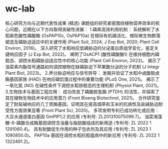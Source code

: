 # wc-lab
核心研究方向与近期代表性成果 (精选)
课题组的研究紧密围绕植物营养效率的核心问题，近期在以下方向取得突破性进展：
1.磷素高效利用机制：
系统解析了水稻紫色酸性磷酸酶 (OsPAP10c, OsPAP10a) 在根际有机磷活化、根际微生物群落塑造及磷胁迫适应中的关键作用 (Plant Soil, 2024; J Exp Bot, 2020; Plant Cell Environ, 2016)。
深入研究了水稻响应低磷胁迫的分泌蛋白质组学变化，鉴定关键响应因子 (J Exp Bot, 2022)。
阐明了OsACP1 (酸性磷酸酶1) 在维持细胞内磷稳态、调控水稻磷胁迫适应性中的核心功能 (Plant Cell Environ, 2022)。
揭示了油菜素内酯信号通路如何调控植物在缺磷胁迫下苹果酸分泌的分子机制 (J Integr Plant Biol, 2023)。
2.养分胁迫响应与信号转导：
发掘并验证了水稻中卤酸脱卤酶基因家族 (HAD) 在响应磷饥饿过程中的重要功能 (PLoS One, 2021)。
揭示了一氧化氮 (NO) 在碱性条件下调控水稻铁稳态的生理机制 (Physiol Plant, 2021)。
3.生物技术与基因工程应用：
成功改良了磷酸脱氢酶 (PTDH) 的活性，并探索了其在植物生物技术中的应用潜力 (Front Bioeng Biotechnol, 2021)。
合作研究鉴定了耐盐碱响应的几丁质酶基因，证明其在提高烟草和玉米的抗病性及盐碱胁迫耐受性方面效果显著 (Front Plant Sci, 2020)。
多项发明专利已成功转化或应用：
大豆水通道蛋白基因 GmPIP1;2 的应用 (专利号: ZL201310075099.7)。
油菜海藻糖-6-磷酸合成酶基因调控含油量与脂肪酸组成的新用途 (专利号: ZL 2022 1 1291060.4)。
具有耐酸促生作用的种子包衣剂及其应用 (专利号: ZL 2023 1 1090850.0)。
PAP10a 基因在调控水稻抗稻瘟病中的新应用 (专利号: ZL 2022 1 1322491.2)。
